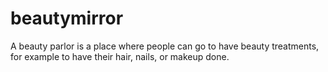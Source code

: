 # beautymirror
A beauty parlor is a place where people can go to have beauty treatments, for example to have their hair, nails, or makeup done.
